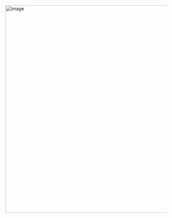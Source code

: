 <img width="1113" height="647" alt="image" src="https://github.com/user-attachments/assets/f406330b-337e-4698-b326-b6d49bc9b737" />
